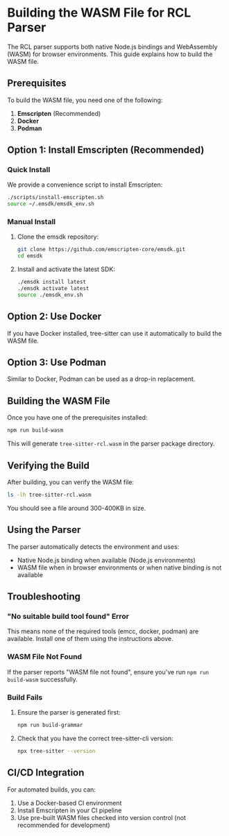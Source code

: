 # Building the WASM File for RCL Parser

The RCL parser supports both native Node.js bindings and WebAssembly (WASM) for browser environments. This guide explains how to build the WASM file.

## Prerequisites

To build the WASM file, you need one of the following:

1. **Emscripten** (Recommended)
2. **Docker**
3. **Podman**

## Option 1: Install Emscripten (Recommended)

### Quick Install

We provide a convenience script to install Emscripten:

```bash
./scripts/install-emscripten.sh
source ~/.emsdk/emsdk_env.sh
```

### Manual Install

1. Clone the emsdk repository:
   ```bash
   git clone https://github.com/emscripten-core/emsdk.git
   cd emsdk
   ```

2. Install and activate the latest SDK:
   ```bash
   ./emsdk install latest
   ./emsdk activate latest
   source ./emsdk_env.sh
   ```

## Option 2: Use Docker

If you have Docker installed, tree-sitter can use it automatically to build the WASM file.

## Option 3: Use Podman

Similar to Docker, Podman can be used as a drop-in replacement.

## Building the WASM File

Once you have one of the prerequisites installed:

```bash
npm run build-wasm
```

This will generate `tree-sitter-rcl.wasm` in the parser package directory.

## Verifying the Build

After building, you can verify the WASM file:

```bash
ls -lh tree-sitter-rcl.wasm
```

You should see a file around 300-400KB in size.

## Using the Parser

The parser automatically detects the environment and uses:
- Native Node.js binding when available (Node.js environments)
- WASM file when in browser environments or when native binding is not available

## Troubleshooting

### "No suitable build tool found" Error

This means none of the required tools (emcc, docker, podman) are available. Install one of them using the instructions above.

### WASM File Not Found

If the parser reports "WASM file not found", ensure you've run `npm run build-wasm` successfully.

### Build Fails

1. Ensure the parser is generated first:
   ```bash
   npm run build-grammar
   ```

2. Check that you have the correct tree-sitter-cli version:
   ```bash
   npx tree-sitter --version
   ```

## CI/CD Integration

For automated builds, you can:

1. Use a Docker-based CI environment
2. Install Emscripten in your CI pipeline
3. Use pre-built WASM files checked into version control (not recommended for development)
